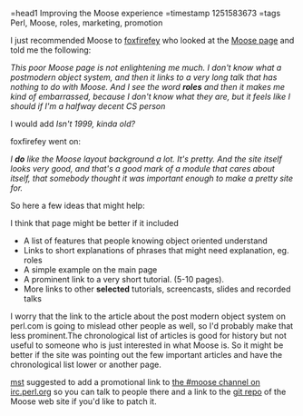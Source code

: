=head1 Improving the Moose experience
=timestamp 1251583673
=tags Perl, Moose, roles, marketing, promotion

I just recommended Moose to <a href="http://foxfirefey.dreamwidth.org/">foxfirefey</a> who 
looked at the <a href="http://www.iinteractive.com/moose/">Moose page</a> and told me the following:

<i>This poor Moose page is not enlightening me much.
I don't know what a postmodern object system, and then 
it links to a very long talk that has nothing to do with Moose.
And I see the word <b>roles</b> and then it makes me kind of embarrassed, 
because I don't know what they are, but it feels like I should if I'm a halfway decent CS person
</i>

I would add <i>Isn't 1999, kinda old?</i>

foxfirefey went on:

<i>
I <b>do</b> like the Moose layout background a lot. It's pretty.
And the site itself looks very good, and that's a good mark of a module that 
cares about itself, that somebody thought it was important enough to make a pretty site for.
</i>

So here a few ideas that might help:

I think that page might be better if it included
<ul>
<li>A list of features that people knowing object oriented understand</li>
<li>Links to short explanations of phrases that might need explanation, eg. roles</li>
<li>A simple example on the main page</li>
<li>A prominent link to a very short tutorial. (5-10 pages).</li>
<li>More links to other <b>selected</b> tutorials, screencasts, slides and recorded talks</li>
</ul>

I worry that the link to the article about the post modern object system on 
perl.com is going to mislead other people as well, so I'd probably
make that less prominent.The chronological list of articles is good for history 
but not useful to someone who is just interested in what Moose is.  So it might
be better if the site was pointing out the few important articles and have 
the chronological list lower or another page.


<a href="http://www.shadowcat.co.uk/blog/matt-s-trout/">mst</a> suggested to add
a promotional link to <a href="irc://irc.perl.org/#moose">the #moose channel on irc.perl.org</a>
so you can talk to people there and a link to the
<a href="http://git.shadowcat.co.uk/gitweb/gitweb.cgi?p=gitmo/moose-website.git;a=summary">git repo</a>
of the Moose web site if you'd like to patch it.


